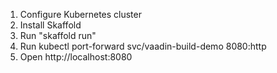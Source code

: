 1. Configure Kubernetes cluster
2. Install Skaffold
3. Run "skaffold run"
4. Run kubectl port-forward svc/vaadin-build-demo 8080:http
5. Open http://localhost:8080

